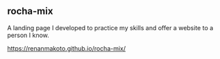## rocha-mix

A landing page I developed to practice my skills and offer a website to a person I know.

https://renanmakoto.github.io/rocha-mix/
